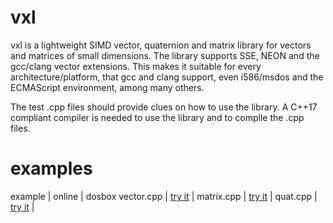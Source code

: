 # vxl
vxl is a lightweight SIMD vector, quaternion and matrix library for vectors and matrices of small dimensions. The library supports SSE, NEON and the gcc/clang vector extensions. This makes it suitable for every architecture/platform, that gcc and clang support, even i586/msdos and the ECMAScript environment, among many others.

The test .cpp files should provide clues on how to use the library. A C++17 compliant compiler is needed to use the library and to complle the .cpp files.
# examples
example | online | dosbox
vector.cpp | [try it](http://htmlpreview.github.io/?https://github.com/user1095108/examples/vector.html) |
matrix.cpp | [try it](http://htmlpreview.github.io/?https://github.com/user1095108/examples/matrix.html) |
quat.cpp | [try it](http://htmlpreview.github.io/?https://github.com/user1095108/examples/quat.html) |
